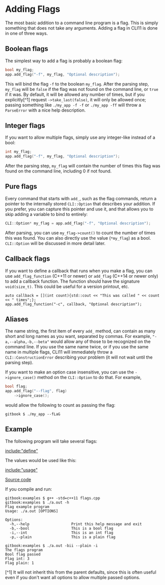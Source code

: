 # Adding Flags

The most basic addition to a command line program is a flag. This is simply something that does not take any arguments. Adding a flag in CLI11 is done in one of three ways.

## Boolean flags

The simplest way to add a flag is probably a boolean flag:

```cpp
bool my_flag;
app.add_flag("-f", my_flag, "Optional description");
```

This will bind the flag `-f` to the boolean `my_flag`. After the parsing step, `my_flag` will be `false` if the flag was not found on the command line, or `true` if it was. By default, it will be allowed any number of times, but if you explicitly[^1] request `->take_last(false)`, it will only be allowed once; passing something like `./my_app -f -f` or `./my_app -ff` will throw a `ParseError` with a nice help description.


## Integer flags

If you want to allow multiple flags, simply use any integer-like instead of a bool:

```cpp
int my_flag;
app.add_flag("-f", my_flag, "Optional description");
```

After the parsing step, `my_flag` will contain the number of times this flag was found on the command line, including 0 if not found.

## Pure flags

Every command that starts with `add_`, such as the flag commands, return a pointer to the internally stored `CLI::Option` that describes your addition. If you prefer, you can capture this pointer and use it, and that allows you to skip adding a variable to bind to entirely:

```cpp
CLI::Option* my_flag = app.add_flag("-f", "Optional description");
```

After parsing, you can use `my_flag->count()` to count the number of times this was found. You can also directly use the value (`*my_flag`) as a bool. `CLI::Option` will be discussed in more detail later.

## Callback flags

If you want to define a callback that runs when you make a flag, you can use `add_flag_function` (C++11 or newer) or `add_flag` (C++14 or newer only) to add a callback function. The function should have the signature `void(size_t)`. This could be useful for a version printout, etc.

```
auto callback = [](int count){std::cout << "This was called " << count << " times";};
app.add_flag_function("-c", callback, "Optional description");
```


## Aliases

The name string, the first item of every `add_` method, can contain as many short and long names as you want, separated by commas. For example, `"-a,--alpha,-b,--beta"` would allow any of those to be recognized on the command line. If you use the same name twice, or if you use the same name in multiple flags, CLI11 will immediately throw a `CLI::ConstructionError` describing your problem (it will not wait until the parsing step).

If you want to make an option case insensitive, you can use the `->ignore_case()` method on the `CLI::Option` to do that. For example,

```cpp
bool flag;
app.add_flag("--flag", flag)
    ->ignore_case();
```

would allow the following to count as passing the flag:

```term
gitbook $ ./my_app --fLaG
```

## Example

The following program will take several flags:

[include:"define"](../code/flags.cpp)

The values would be used like this:

[include:"usage"](../code/flags.cpp)

[Source code](https://gitlab.com/CLIUtils/CLI11Tutorial/blob/master/code/flags.cpp) 

If you compile and run:

```term
gitbook:examples $ g++ -std=c++11 flags.cpp
gitbook:examples $ ./a.out -h
Flag example program
Usage: ./a.out [OPTIONS]

Options:
  -h,--help                   Print this help message and exit
  -b,--bool                   This is a bool flag
  -i,--int                    This is an int flag
  -p,--plain                  This is a plain flag

gitbook:examples $ ./a.out -bii --plain -i
The flags program
Bool flag passed
Flag int: 3
Flag plain: 1
```


[^1] It will not inherit this from the parent defaults, since this is often useful even if you don't want all options to allow multiple passed options.
